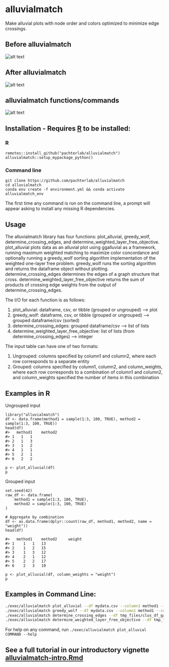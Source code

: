 # alluvialmatch
Make alluvial plots with node order and colors optimized to minimize edge crossings.

## Before alluvialmatch
![alt text](https://github.com/pachterlab/alluvialmatch/blob/main/figures/ggalluvial.png)

## After alluvialmatch
![alt text](https://github.com/pachterlab/alluvialmatch/blob/main/figures/alluvialmatch_WBLF.png)

## alluvialmatch functions/commands
![alt text](https://github.com/pachterlab/alluvialmatch/blob/main/figures/schematic.png)


## Installation - Requires [R](https://www.r-project.org/) to be installed:
### R
```
remotes::install_github("pachterlab/alluvialmatch")
alluvialmatch::setup_mypackage_python()
```

### Command line
```
git clone https://github.com/pachterlab/alluvialmatch
cd alluvialmatch
conda env create -f environment.yml && conda activate alluvialmatch_env
```
The first time any command is run on the command line, a prompt will appear asking to install any missing R dependencies.

## Usage
The alluvialmatch library has four functions: plot_alluvial, greedy_wolf, determine_crossing_edges, and determine_weighted_layer_free_objective. plot_alluvial plots data as an alluvial plot using ggalluvial as a framework, running maximum weighted matching to maximize color concordance and optionally running a greedy_wolf sorting algorithm implementation of the weighted one-layer free problem. greedy_wolf runs the sorting algorithm and returns the dataframe object without plotting. determine_crossing_edges determines the edges of a graph structure that cross. determine_weighted_layer_free_objective returns the sum of products of crossing edge weights from the output of determine_crossing_edges.

The I/O for each function is as follows:

1. plot_alluvial: dataframe, csv, or tibble (grouped or ungrouped) --> plot
1. greedy_wolf: dataframe, csv, or tibble (grouped or ungrouped) --> grouped dataframe/csv (sorted)
1. determine_crossing_edges: grouped dataframe/csv --> list of lists
1. determine_weighted_layer_free_objective: list of lists (from determine_crossing_edges) --> integer

The input table can have one of two formats: 
1) Ungrouped: columns specified by column1 and column2, where each row corresponds to a separate entity
2) Grouped: columns specified by column1, column2, and column_weights, where each row corresponds to a combination of column1 and column2, and column_weights specified the number of items in this combination

## Examples in R
Ungrouped input
```
library("alluvialmatch")
df <- data.frame(method1 = sample(1:3, 100, TRUE), method2 = sample(1:3, 100, TRUE))
head(df)
#>   method1    method2
#> 1   1   1
#> 2   1   3
#> 3   1   2
#> 4   1   1
#> 5   2   1
#> 6   2   2

p <- plot_alluvial(df)
p
```

Grouped input
```
set.seed(42)
raw_df <- data.frame(
    method1 = sample(1:3, 100, TRUE),
    method2 = sample(1:3, 100, TRUE)
)

# Aggregate by combination
df <- as.data.frame(dplyr::count(raw_df, method1, method2, name = "weight"))
head(df)

#>   method1    method2     weight
#> 1	1	1	13	
#> 2	1	2	15	
#> 3	1	3	12	
#> 4	2	1	12	
#> 5	2	2	17	
#> 6	2	3	10	

p <- plot_alluvial(df, column_weights = "weight")
p
```



## Examples in Command Line:
```bash
./exec/alluvialmatch plot_alluvial --df mydata.csv --column1 method1 --column2 method2
./exec/alluvialmatch greedy_wolf --df mydata.csv --column1 method1 --column2 method2
./exec/alluvialmatch determine_crossing_edges --df tmp_files/clus_df_gather_new2.csv --column1 tissue --column2 leiden --output_df_path tmp_files/crossing.csv
./exec/alluvialmatch determine_weighted_layer_free_objective --df tmp_files/crossing.csv
```


For help on any command, run 
`./exec/alluvialmatch plot_alluvial COMMAND --help`

## See a full tutorial in our introductory vignette [alluvialmatch-intro.Rmd](vignettes/alluvialmatch-intro.Rmd)
